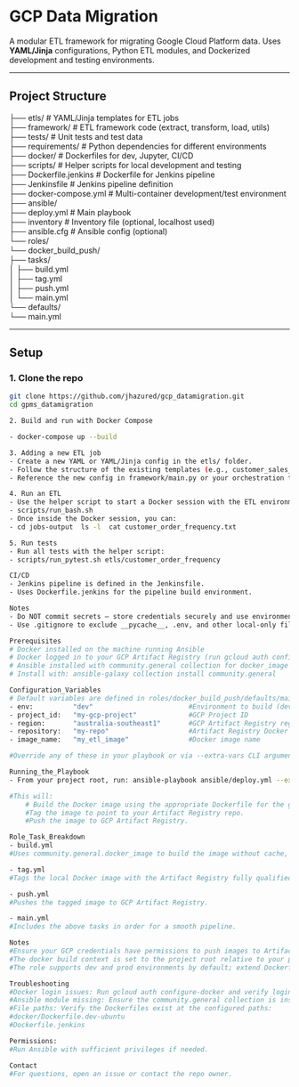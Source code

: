 # GCP Data Migration

A modular ETL framework for migrating Google Cloud Platform data. Uses **YAML/Jinja** configurations, Python ETL modules, and Dockerized development and testing environments.

---

## Project Structure

├── etls/                 # YAML/Jinja templates for ETL jobs  
├── framework/            # ETL framework code (extract, transform, load, utils)  
├── tests/                # Unit tests and test data  
├── requirements/         # Python dependencies for different environments  
├── docker/               # Dockerfiles for dev, Jupyter, CI/CD  
├── scripts/              # Helper scripts for local development and testing  
├── Dockerfile.jenkins    # Dockerfile for Jenkins pipeline  
├── Jenkinsfile           # Jenkins pipeline definition  
├── docker-compose.yml    # Multi-container development/test environment  
├── ansible/  
├── deploy.yml            # Main playbook  
├── inventory             # Inventory file (optional, localhost used)  
├── ansible.cfg           # Ansible config (optional)  
└── roles/  
    └── docker_build_push/  
        ├── tasks/  
        │   ├── build.yml  
        │   ├── tag.yml  
        │   ├── push.yml  
        │   └── main.yml  
        └── defaults/  
            └── main.yml

---

## Setup

### 1. Clone the repo  

```bash
git clone https://github.com/jhazured/gcp_datamigration.git  
cd gpms_datamigration

2. Build and run with Docker Compose

- docker-compose up --build

3. Adding a new ETL job
- Create a new YAML or YAML/Jinja config in the etls/ folder.
- Follow the structure of the existing templates (e.g., customer_sales_summary.yaml.j2).
- Reference the new config in framework/main.py or your orchestration tool.

4. Run an ETL
- Use the helper script to start a Docker session with the ETL environment:
- scripts/run_bash.sh
- Once inside the Docker session, you can:
- cd jobs-output  ls -l  cat customer_order_frequency.txt

5. Run tests
- Run all tests with the helper script:
- scripts/run_pytest.sh etls/customer_order_frequency

CI/CD
- Jenkins pipeline is defined in the Jenkinsfile.
- Uses Dockerfile.jenkins for the pipeline build environment.

Notes
- Do NOT commit secrets — store credentials securely and use environment variables.
- Use .gitignore to exclude __pycache__, .env, and other local-only files.

Prerequisites
# Docker installed on the machine running Ansible
# Docker logged in to your GCP Artifact Registry (run gcloud auth configure-docker)
# Ansible installed with community.general collection for docker_image module
# Install with: ansible-galaxy collection install community.general

Configuration_Variables
# Default variables are defined in roles/docker_build_push/defaults/main.yml:
- env:          "dev"                        #Environment to build (dev/prod)	
- project_id:   "my-gcp-project"             #GCP Project ID
- region:       "australia-southeast1"       #GCP Artifact Registry region	
- repository:   "my-repo"                    #Artifact Registry Docker repository
- image_name:   "my_etl_image"               #Docker image name	

#Override any of these in your playbook or via --extra-vars CLI argument.

Running_the_Playbook
- From your project root, run: ansible-playbook ansible/deploy.yml --extra-vars "env=prod"

#This will:
    # Build the Docker image using the appropriate Dockerfile for the given environment.
    #Tag the image to point to your Artifact Registry repo.
    #Push the image to GCP Artifact Registry.

Role_Task_Breakdown
- build.yml
#Uses community.general.docker_image to build the image without cache, pulling latest base images.

- tag.yml
#Tags the local Docker image with the Artifact Registry fully qualified name.

- push.yml
#Pushes the tagged image to GCP Artifact Registry.

- main.yml
#Includes the above tasks in order for a smooth pipeline.

Notes
#Ensure your GCP credentials have permissions to push images to Artifact Registry.
#The docker build context is set to the project root relative to your playbook.
#The role supports dev and prod environments by default; extend Dockerfile logic in the role if you add more environments.

Troubleshooting
#Docker login issues: Run gcloud auth configure-docker and verify login.
#Ansible module missing: Ensure the community.general collection is installed.
#File paths: Verify the Dockerfiles exist at the configured paths:
#docker/Dockerfile.dev-ubuntu
#Dockerfile.jenkins

Permissions: 
#Run Ansible with sufficient privileges if needed.

Contact
#For questions, open an issue or contact the repo owner.